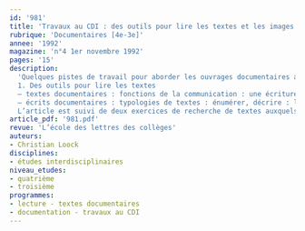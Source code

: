 ```yaml
---
id: '981'
title: 'Travaux au CDI : des outils pour lire les textes et les images (1/2) '
rubrique: 'Documentaires [4e-3e]'
annee: '1992'
magazine: 'n°4 1er novembre 1992'
pages: '15'
description: 
  'Quelques pistes de travail pour aborder les ouvrages documentaires au CDI…
  1. Des outils pour lire les textes
  – textes documentaires : fonctions de la communication : une écriture « objective » : la fonction référentielle (avec un extrait de « La Science en questions », de Brouzeng, Paty et Pipart sur la forêt) ; l’auteur s’exprime : la fonction expressive (avec un extrait de « La plus belle aventure du monde », de Jean Hamburger) ; prendre le lecteur en compte : la fonction conative (avec un extrait de « 50 trucs faciles pour embellir la terre », de Françoise Broche) ; rendre le texte plus lisible : la fonction phatique (avec un extrait des « Grandes Inventions », de M. Rival, sur l’anesthésie) ; jouer avec les mots : la fonction poétique (avec un extrait de l’« Almanach Jules Verne 1991 ») ; expliciter le code : la fonction métalinguistique (avec un extrait de l’« Atlas des découvertes scientifiques et techniques au XXe siècle » sur l’origine de la vie)
  – écrits documentaires : typologies de textes : énumérer, décrire : le texte descriptif (avec un extrait de « La Science, un pari pour la paix », de Brouzeng) ; mettre l’information en récit : le texte narratif (avec un extrait des « Merveilles de la science », de Sami sur Newton ; tout comprendre : le texte explicatif (avec un extrait de « Ça marche, ça s’explique : des machines aux êtres vivants », de S. Parker, sur la fusée) ; convaincre le lecteur : le texte argumentatif (avec un extrait de « L’Histoire des grandes inventions », de Didier Gilles) ; inciter à l’action : le texte injonctif (avec un extrait de l’« Almanach Jules Verne 1991 ») ; textes dialogiques (avec un extrait de « Le botaniste raconte… l’aventure des plantes », de Cécile Bolly)
  L’article est suivi de deux exercices de recherche de textes auxquels procéder au CDI.'
article_pdf: '981.pdf'
revue: 'L’école des lettres des collèges'
auteurs:
- Christian Loock
disciplines:
- études interdisciplinaires
niveau_etudes:
- quatrième
- troisième
programmes:
- lecture - textes documentaires
- documentation - travaux au CDI
---
```

